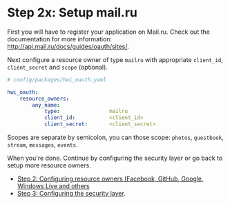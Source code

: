 Step 2x: Setup mail.ru
============================
First you will have to register your application on Mail.ru. Check out the
documentation for more information: http://api.mail.ru/docs/guides/oauth/sites/.

Next configure a resource owner of type `mailru` with appropriate
`client_id`, `client_secret` and `scope` (optional).

```yaml
# config/packages/hwi_oauth.yaml

hwi_oauth:
    resource_owners:
        any_name:
            type:                mailru
            client_id:           <client_id>
            client_secret:       <client_secret>
```

Scopes are separate by semicolon, you can those scope: `photos`, `guestbook`, `stream`, `messages`, `events`.

When you're done. Continue by configuring the security layer or go back to
setup more resource owners.

- [Step 2: Configuring resource owners (Facebook, GitHub, Google, Windows Live and others](../2-configuring_resource_owners.md)
- [Step 3: Configuring the security layer](../3-configuring_the_security_layer.md).
